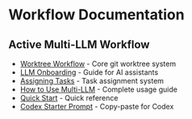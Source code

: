 # Workflow Documentation

## Active Multi-LLM Workflow

- [Worktree Workflow](WORKTREE_WORKFLOW.md) - Core git worktree system
- [LLM Onboarding](LLM_ONBOARDING.md) - Guide for AI assistants
- [Assigning Tasks](ASSIGNING_TASKS.md) - Task assignment system
- [How to Use Multi-LLM](HOW_TO_USE_MULTI_LLM.md) - Complete usage guide
- [Quick Start](QUICK_START.md) - Quick reference
- [Codex Starter Prompt](CODEX_STARTER_PROMPT.txt) - Copy-paste for Codex
